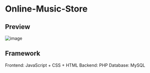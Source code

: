 # Online-Music-Store

## Preview 

![image](https://user-images.githubusercontent.com/89850471/166567322-a39640aa-ef8e-4eb2-bed3-b983461dc7a4.png)

## Framework
Frontend: JavaScript + CSS + HTML 
Backend: PHP 
Database: MySQL 
